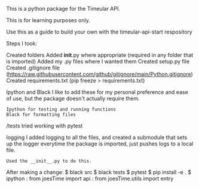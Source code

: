 This is a python package for the Timeular API. 

This is for learning purposes only. 

Use this as a guide to build your own with the timeular-api-start respository


Steps I took: 

Created folders
Added __init__.py where appropriate (required in any folder that is imported)
Added my .py files where I wanted them
Created setup.py file
Created .gitignore file (https://raw.githubusercontent.com/github/gitignore/main/Python.gitignore)
Created requirements.txt (pip freeze > requirements.txt)

Ipython and Black
    I like to add these for my personal preference and ease of use, but the package doesn't actually require them. 

    Ipython for testing and running functions
    Black for formatting files

/tests 
    tried working with pytest

logging
    I added logging to all the files, and created a submodule that sets up the logger everytime the package is imported, just pushes logs to a local file. 

    Used the __init__.py to do this. 

After making a change: 
$ black src
$ black tests
$ pytest
$ pip install -e .
$ ipython
: from joesTime import api
: from joesTime.utils import entry